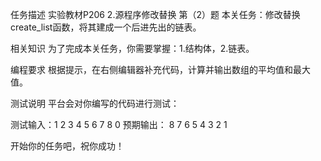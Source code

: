 任务描述
实验教材P206 2.源程序修改替换 第（2）题
本关任务：修改替换create_list函数，将其建成一个后进先出的链表。

相关知识
为了完成本关任务，你需要掌握：1.结构体，2.链表。

编程要求
根据提示，在右侧编辑器补充代码，计算并输出数组的平均值和最大值。

测试说明
平台会对你编写的代码进行测试：

测试输入：1 2 3 4 5 6 7 8 0
预期输出：
8    7    6    5    4    3    2    1

开始你的任务吧，祝你成功！